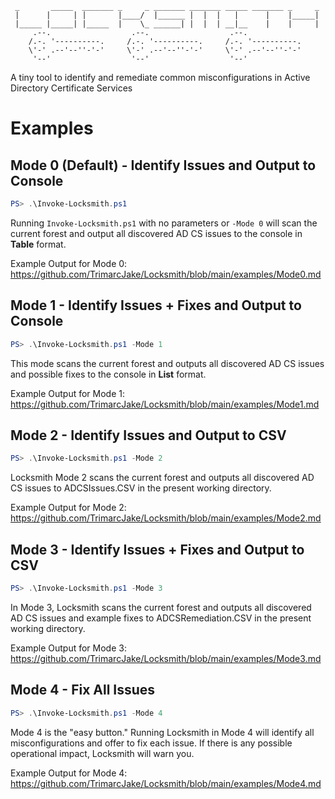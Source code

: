```
 _       _____  _______ _     _ _______ _______ _____ _______ _     _
 |      |     | |       |____/  |______ |  |  |   |      |    |_____|
 |_____ |_____| |_____  |    \_ ______| |  |  | __|__    |    |     |
     .--.                  .--.                  .--.            
    /.-. '----------.     /.-. '----------.     /.-. '----------.
    \'-' .--'--''-'-'     \'-' .--'--''-'-'     \'-' .--'--''-'-'
     '--'                  '--'                  '--'  
```

A tiny tool to identify and remediate common misconfigurations in Active Directory Certificate Services

# Examples

## Mode 0 (Default) - Identify Issues and Output to Console
``` powershell
PS> .\Invoke-Locksmith.ps1
```
Running `Invoke-Locksmith.ps1` with no parameters or `-Mode 0` will scan the current forest and output all discovered AD CS issues to the console in **Table** format.

Example Output for Mode 0: https://github.com/TrimarcJake/Locksmith/blob/main/examples/Mode0.md

## Mode 1 - Identify Issues + Fixes and Output to Console
``` powershell
PS> .\Invoke-Locksmith.ps1 -Mode 1
```
This mode scans the current forest and outputs all discovered AD CS issues and possible fixes to the console in **List** format.

Example Output for Mode 1: https://github.com/TrimarcJake/Locksmith/blob/main/examples/Mode1.md

## Mode 2 - Identify Issues and Output to CSV
``` powershell
PS> .\Invoke-Locksmith.ps1 -Mode 2
```
Locksmith Mode 2 scans the current forest and outputs all discovered AD CS issues to ADCSIssues.CSV in the present working directory.

Example Output for Mode 2: https://github.com/TrimarcJake/Locksmith/blob/main/examples/Mode2.md

## Mode 3 - Identify Issues + Fixes and Output to CSV
``` powershell
PS> .\Invoke-Locksmith.ps1 -Mode 3
```
In Mode 3, Locksmith scans the current forest and outputs all discovered AD CS issues and example fixes to ADCSRemediation.CSV in the present working directory.

Example Output for Mode 3: https://github.com/TrimarcJake/Locksmith/blob/main/examples/Mode3.md

## Mode 4 - Fix All Issues
``` powerShell
PS> .\Invoke-Locksmith.ps1 -Mode 4 
```
Mode 4 is the "easy button." Running Locksmith in Mode 4 will identify all misconfigurations and offer to fix each issue. If there is any possible operational impact, Locksmith will warn you.

Example Output for Mode 4: https://github.com/TrimarcJake/Locksmith/blob/main/examples/Mode4.md
